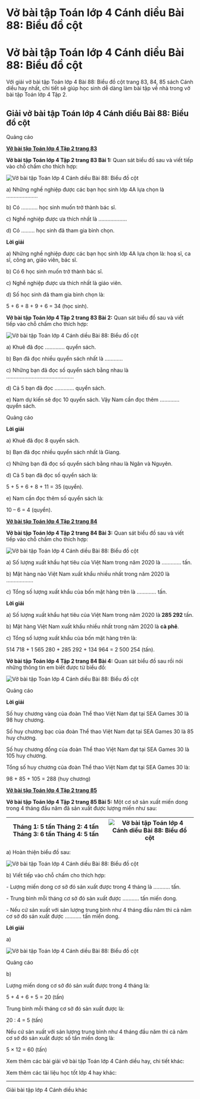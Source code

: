 # Vở bài tập Toán lớp 4 Cánh diều Bài 88: Biểu đồ cột

# Vở bài tập Toán lớp 4 Cánh diều Bài 88: Biểu đồ cột

Với giải vở bài tập Toán lớp 4 Bài 88: Biểu đồ cột trang 83, 84, 85 sách Cánh diều hay nhất, chi tiết sẽ giúp học sinh dễ dàng làm bài tập về nhà trong vở bài tập Toán lớp 4 Tập 2.

## Giải vở bài tập Toán lớp 4 Cánh diều Bài 88: Biểu đồ cột

Quảng cáo

[**Vở bài tập Toán lớp 4 Tập 2 trang 83**](https://vietjack.com/vbt-toan-4-cd/vbt-toan-lop-4-tap-2-trang-83-canh-dieu.jsp)

**Vở bài tập Toán lớp 4 Tập 2 trang 83 Bài 1:** Quan sát biểu đồ sau và viết tiếp vào chỗ chấm cho thích hợp:

![Vở bài tập Toán lớp 4 Cánh diều Bài 88: Biểu đồ cột](https://vietjack.com/vbt-toan-4-cd/images/bai-88-bieu-do-cot-203196.PNG)

a) Những nghề nghiệp được các bạn học sinh lớp 4A lựa chọn là …………………

b) Có ……….. học sinh muốn trở thành bác sĩ.

c) Nghề nghiệp được ưa thích nhất là ………….......

d) Có ……… học sinh đã tham gia bình chọn.

**Lời giải**

a) Những nghề nghiệp được các bạn học sinh lớp 4A lựa chọn là: hoạ sĩ, ca sĩ, công an, giáo viên, bác sĩ.

b) Có 6 học sinh muốn trở thành bác sĩ.

c) Nghề nghiệp được ưa thích nhất là giáo viên.

d) Số học sinh đã tham gia bình chọn là: 

5 + 6 + 8 + 9 + 6 = 34 (học sinh).

**Vở bài tập Toán lớp 4 Tập 2 trang 83 Bài 2:** Quan sát biểu đồ sau và viết tiếp vào chỗ chấm cho thích hợp:

![Vở bài tập Toán lớp 4 Cánh diều Bài 88: Biểu đồ cột](https://vietjack.com/vbt-toan-4-cd/images/bai-88-bieu-do-cot-203197.PNG)

a) Khuê đã đọc …………. quyển sách.

b) Bạn đã đọc nhiều quyển sách nhất là …………

c) Những bạn đã đọc số quyển sách bằng nhau là ………….................................

d) Cả 5 bạn đã đọc …………. quyển sách.

e) Nam dự kiến sẽ đọc 10 quyển sách. Vậy Nam cần đọc thêm …………. quyển sách.

Quảng cáo

**Lời giải**

a) Khuê đã đọc 8 quyển sách.

b) Bạn đã đọc nhiều quyển sách nhất là Giang.

c) Những bạn đã đọc số quyển sách bằng nhau là Ngân và Nguyên.

d) Cả 5 bạn đã đọc số quyển sách là: 

5 + 5 + 6 + 8 + 11 = 35 (quyển).

e) Nam cần đọc thêm số quyển sách là: 

10 – 6 = 4 (quyển).

[**Vở bài tập Toán lớp 4 Tập 2 trang 84**](https://vietjack.com/vbt-toan-4-cd/vbt-toan-lop-4-tap-2-trang-84-canh-dieu.jsp)

**Vở bài tập Toán lớp 4 Tập 2 trang 84 Bài 3:** Quan sát biểu đồ sau và viết tiếp vào chỗ chấm cho thích hợp:

![Vở bài tập Toán lớp 4 Cánh diều Bài 88: Biểu đồ cột](https://vietjack.com/vbt-toan-4-cd/images/bai-88-bieu-do-cot-203198.PNG)

a) Số lượng xuất khẩu hạt tiêu của Việt Nam trong năm 2020 là …………. tấn.

b) Mặt hàng nào Việt Nam xuất khẩu nhiều nhất trong năm 2020 là …………......

c) Tổng số lượng xuất khẩu của bốn mặt hàng trên là …………. tấn.

**Lời giải**

a) Số lượng xuất khẩu hạt tiêu của Việt Nam trong năm 2020 là **285 292** tấn.

b) Mặt hàng Việt Nam xuất khẩu nhiều nhất trong năm 2020 là **cà phê**.

c) Tổng số lượng xuất khẩu của bốn mặt hàng trên là:

514 718 + 1 565 280 + 285 292 + 134 964 = 2 500 254 (tấn).

**Vở bài tập Toán lớp 4 Tập 2 trang 84 Bài 4:** Quan sát biểu đồ sau rồi nói những thông tin em biết được từ biểu đồ:

![Vở bài tập Toán lớp 4 Cánh diều Bài 88: Biểu đồ cột](https://vietjack.com/vbt-toan-4-cd/images/bai-88-bieu-do-cot-203199.PNG)

Quảng cáo

**Lời giải**

Số huy chương vàng của đoàn Thể thao Việt Nam đạt tại SEA Games 30 là 98 huy chương.

Số huy chương bạc của đoàn Thể thao Việt Nam đạt tại SEA Games 30 là 85 huy chương.

Số huy chương đồng của đoàn Thể thao Việt Nam đạt tại SEA Games 30 là 105 huy chương.

Tổng số huy chương của đoàn Thể thao Việt Nam đạt tại SEA Games 30 là:

98 + 85 + 105 = 288 (huy chương)

[**Vở bài tập Toán lớp 4 Tập 2 trang 85**](https://vietjack.com/vbt-toan-4-cd/vbt-toan-lop-4-tap-2-trang-85-canh-dieu.jsp)

**Vở bài tập Toán lớp 4 Tập 2 trang 85 Bài 5:** Một cơ sở sản xuất miến dong trong 4 tháng đầu năm đã sản xuất được lượng miến như sau:

Tháng 1: 5 tấn Tháng 2: 4 tấn Tháng 3: 6 tấn Tháng 4: 5 tấn | ![Vở bài tập Toán lớp 4 Cánh diều Bài 88: Biểu đồ cột](https://vietjack.com/vbt-toan-4-cd/images/bai-88-bieu-do-cot-203200.PNG)  
---|---  
  
a) Hoàn thiện biểu đồ sau:

![Vở bài tập Toán lớp 4 Cánh diều Bài 88: Biểu đồ cột](https://vietjack.com/vbt-toan-4-cd/images/bai-88-bieu-do-cot-203201.PNG)

b) Viết tiếp vào chỗ chấm cho thích hợp:

\- Lượng miến dong cơ sở đó sản xuất được trong 4 tháng là ……….. tấn.

\- Trung bình mỗi tháng cơ sở đó sản xuất được ……….. tấn miến dong.

\- Nếu cứ sản xuất với sản lượng trung bình như 4 tháng đầu năm thì cả năm cơ sở đó sản xuất được ……….. tấn miến dong.

**Lời giải**

a)

![Vở bài tập Toán lớp 4 Cánh diều Bài 88: Biểu đồ cột](https://vietjack.com/vbt-toan-4-cd/images/bai-88-bieu-do-cot-203202.PNG)

Quảng cáo

b)

Lượng miến dong cơ sở đó sản xuất được trong 4 tháng là:

5 + 4 + 6 + 5 = 20 (tấn)

Trung bình mỗi tháng cơ sở đó sản xuất được là:

20 : 4 = 5 (tấn)

Nếu cứ sản xuất với sản lượng trung bình như 4 tháng đầu năm thì cả năm cơ sở đó sản xuất được số tấn miến dong là:

5 × 12 = 60 (tấn)

Xem thêm các bài giải vở bài tập Toán lớp 4 Cánh diều hay, chi tiết khác:

Xem thêm các tài liệu học tốt lớp 4 hay khác:

* * *

Giải bài tập lớp 4 Cánh diều khác
